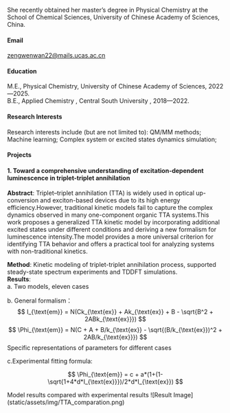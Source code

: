 

She recently obtained her master’s degree in Physical Chemistry at the School of Chemical Sciences, University of Chinese Academy of Sciences, China.

#### Email
zengwenwan22@mails.ucas.ac.cn

#### Education
M.E., Physical Chemistry, University of Chinese Academy of Sciences, 2022—2025.\
B.E., Applied Chemistry , Central South University , 2018—2022.

#### Research Interests
Research interests include (but are not limited to): QM/MM methods; Machine learning; Complex 
system or excited states dynamics simulation; 

#### Projects

#### 1. Toward a comprehensive understanding of excitation-dependent luminescence in triplet-triplet annihilation
**Abstract**: Triplet–triplet annihilation (TTA) is widely used in optical up-conversion and exciton-based devices due to its high energy efficiency.However, traditional kinetic models fail to capture the complex dynamics observed in many one-component organic TTA systems.This work proposes a generalized TTA kinetic model by incorporating additional excited states under different conditions and deriving a new formalism for luminescence intensity.The model provides a more universal criterion for identifying TTA behavior and offers a practical tool for analyzing systems with non-traditional kinetics.

**Method**: Kinetic modeling of triplet-triplet annihilation process, supported steady-state spectrum experiments and TDDFT simulations.  
**Results**: \
a. Two models, eleven cases


b. General formalism： 
$$
I_{\text{em}} = N(Ck_{\text{ex}} + Ak_{\text{ex}} + B - \sqrt{B^2 + 2ABk_{\text{ex}}})
$$
$$
\Phi_{\text{em}} = N(C + A + B/k_{\text{ex}} - \sqrt{(B/k_{\text{ex}})^2 + 2AB/k_{\text{ex}}})
$$
Specific representations of parameters for different cases

c.Experimental fitting formula:

$$
\Phi_{\text{em}} = c + a*(1+(1-\sqrt{1+4*d*I_{\text{ex}}})/2*d*I_{\text{ex}})
$$

Model results compared with experimental results 
![Result Image] (static/assets/img/TTA_comparation.png)


[def]: https://img.shields.io/badge/senli1073-github-blue?logo=github